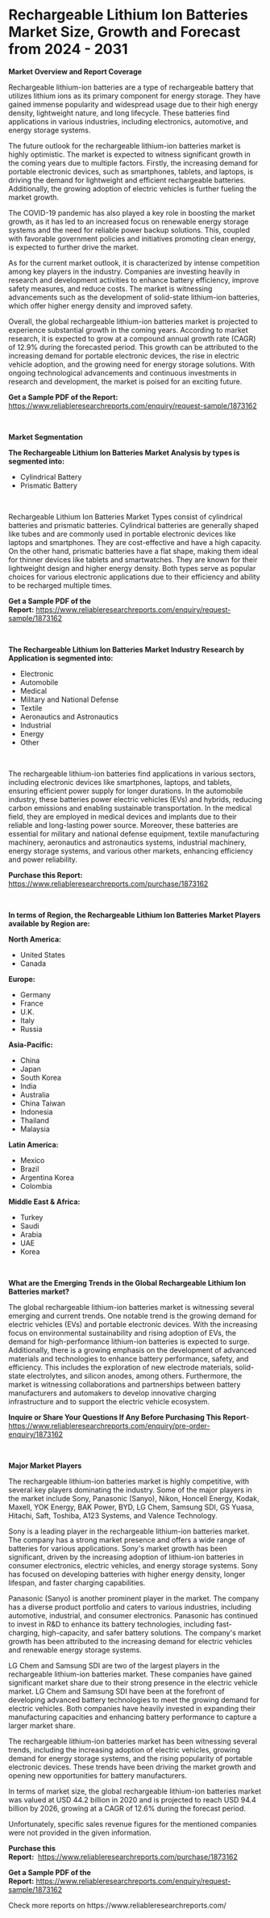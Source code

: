 <p><h1>Rechargeable Lithium Ion Batteries Market Size, Growth and Forecast from 2024 - 2031</h1></p><p><strong>Market Overview and Report Coverage</strong></p>
<p><p>Rechargeable lithium-ion batteries are a type of rechargeable battery that utilizes lithium ions as its primary component for energy storage. They have gained immense popularity and widespread usage due to their high energy density, lightweight nature, and long lifecycle. These batteries find applications in various industries, including electronics, automotive, and energy storage systems.</p><p>The future outlook for the rechargeable lithium-ion batteries market is highly optimistic. The market is expected to witness significant growth in the coming years due to multiple factors. Firstly, the increasing demand for portable electronic devices, such as smartphones, tablets, and laptops, is driving the demand for lightweight and efficient rechargeable batteries. Additionally, the growing adoption of electric vehicles is further fueling the market growth.</p><p>The COVID-19 pandemic has also played a key role in boosting the market growth, as it has led to an increased focus on renewable energy storage systems and the need for reliable power backup solutions. This, coupled with favorable government policies and initiatives promoting clean energy, is expected to further drive the market.</p><p>As for the current market outlook, it is characterized by intense competition among key players in the industry. Companies are investing heavily in research and development activities to enhance battery efficiency, improve safety measures, and reduce costs. The market is witnessing advancements such as the development of solid-state lithium-ion batteries, which offer higher energy density and improved safety.</p><p>Overall, the global rechargeable lithium-ion batteries market is projected to experience substantial growth in the coming years. According to market research, it is expected to grow at a compound annual growth rate (CAGR) of 12.9% during the forecasted period. This growth can be attributed to the increasing demand for portable electronic devices, the rise in electric vehicle adoption, and the growing need for energy storage solutions. With ongoing technological advancements and continuous investments in research and development, the market is poised for an exciting future.</p></p>
<p><strong>Get a Sample PDF of the Report:</strong> <a href="https://www.reliableresearchreports.com/enquiry/request-sample/1873162">https://www.reliableresearchreports.com/enquiry/request-sample/1873162</a></p>
<p>&nbsp;</p>
<p><strong>Market Segmentation</strong></p>
<p><strong>The Rechargeable Lithium Ion Batteries Market Analysis by types is segmented into:</strong></p>
<p><ul><li>Cylindrical Battery</li><li>Prismatic Battery</li></ul></p>
<p>&nbsp;</p>
<p><p>Rechargeable Lithium Ion Batteries Market Types consist of cylindrical batteries and prismatic batteries. Cylindrical batteries are generally shaped like tubes and are commonly used in portable electronic devices like laptops and smartphones. They are cost-effective and have a high capacity. On the other hand, prismatic batteries have a flat shape, making them ideal for thinner devices like tablets and smartwatches. They are known for their lightweight design and higher energy density. Both types serve as popular choices for various electronic applications due to their efficiency and ability to be recharged multiple times.</p></p>
<p><strong>Get a Sample PDF of the Report:</strong>&nbsp;<a href="https://www.reliableresearchreports.com/enquiry/request-sample/1873162">https://www.reliableresearchreports.com/enquiry/request-sample/1873162</a></p>
<p>&nbsp;</p>
<p><strong>The Rechargeable Lithium Ion Batteries Market Industry Research by Application is segmented into:</strong></p>
<p><ul><li>Electronic</li><li>Automobile</li><li>Medical</li><li>Military and National Defense</li><li>Textile</li><li>Aeronautics and Astronautics</li><li>Industrial</li><li>Energy</li><li>Other</li></ul></p>
<p>&nbsp;</p>
<p><p>The rechargeable lithium-ion batteries find applications in various sectors, including electronic devices like smartphones, laptops, and tablets, ensuring efficient power supply for longer durations. In the automobile industry, these batteries power electric vehicles (EVs) and hybrids, reducing carbon emissions and enabling sustainable transportation. In the medical field, they are employed in medical devices and implants due to their reliable and long-lasting power source. Moreover, these batteries are essential for military and national defense equipment, textile manufacturing machinery, aeronautics and astronautics systems, industrial machinery, energy storage systems, and various other markets, enhancing efficiency and power reliability.</p></p>
<p><strong>Purchase this Report:</strong>&nbsp; <a href="https://www.reliableresearchreports.com/purchase/1873162">https://www.reliableresearchreports.com/purchase/1873162</a></p>
<p>&nbsp;</p>
<p><strong>In terms of Region, the Rechargeable Lithium Ion Batteries Market Players available by Region are:</strong></p>
<p>
    <p> <strong> North America: </strong>
        <ul>
            <li>United States</li>
            <li>Canada</li>
        </ul>
        </p> 
    <p> <strong> Europe: </strong>
        <ul>
            <li>Germany</li>
            <li>France</li>
            <li>U.K.</li>
            <li>Italy</li>
            <li>Russia</li>
        </ul>
        </p> 
    <p> <strong> Asia-Pacific: </strong>
        <ul>
            <li>China</li>
            <li>Japan</li>
            <li>South Korea</li>
            <li>India</li>
            <li>Australia</li>
            <li>China Taiwan</li>
            <li>Indonesia</li>
            <li>Thailand</li>
            <li>Malaysia</li>
        </ul>
        </p> 
    <p> <strong> Latin America: </strong>
        <ul>
            <li>Mexico</li>
            <li>Brazil</li>
            <li>Argentina Korea</li>
            <li>Colombia</li>
        </ul>
        </p> 
    <p> <strong> Middle East & Africa: </strong>
        <ul>
            <li>Turkey</li>
            <li>Saudi</li>
            <li>Arabia</li>
            <li>UAE</li>
            <li>Korea</li>
        </ul>
    </p>
    </p>
<p>&nbsp;</p>
<p><strong>What are the Emerging Trends in the Global Rechargeable Lithium Ion Batteries market?</strong></p>
<p><p>The global rechargeable lithium-ion batteries market is witnessing several emerging and current trends. One notable trend is the growing demand for electric vehicles (EVs) and portable electronic devices. With the increasing focus on environmental sustainability and rising adoption of EVs, the demand for high-performance lithium-ion batteries is expected to surge. Additionally, there is a growing emphasis on the development of advanced materials and technologies to enhance battery performance, safety, and efficiency. This includes the exploration of new electrode materials, solid-state electrolytes, and silicon anodes, among others. Furthermore, the market is witnessing collaborations and partnerships between battery manufacturers and automakers to develop innovative charging infrastructure and to support the electric vehicle ecosystem.</p></p>
<p><strong>Inquire or Share Your Questions If Any Before Purchasing This Report</strong>- <a href="https://www.reliableresearchreports.com/enquiry/pre-order-enquiry/1873162">https://www.reliableresearchreports.com/enquiry/pre-order-enquiry/1873162</a></p>
<p>&nbsp;</p>
<p><strong>Major Market Players</strong></p>
<p><p>The rechargeable lithium-ion batteries market is highly competitive, with several key players dominating the industry. Some of the major players in the market include Sony, Panasonic (Sanyo), Nikon, Honcell Energy, Kodak, Maxell, YOK Energy, BAK Power, BYD, LG Chem, Samsung SDI, GS Yuasa, Hitachi, Saft, Toshiba, A123 Systems, and Valence Technology.</p><p>Sony is a leading player in the rechargeable lithium-ion batteries market. The company has a strong market presence and offers a wide range of batteries for various applications. Sony's market growth has been significant, driven by the increasing adoption of lithium-ion batteries in consumer electronics, electric vehicles, and energy storage systems. Sony has focused on developing batteries with higher energy density, longer lifespan, and faster charging capabilities.</p><p>Panasonic (Sanyo) is another prominent player in the market. The company has a diverse product portfolio and caters to various industries, including automotive, industrial, and consumer electronics. Panasonic has continued to invest in R&D to enhance its battery technologies, including fast-charging, high-capacity, and safer battery solutions. The company's market growth has been attributed to the increasing demand for electric vehicles and renewable energy storage systems.</p><p>LG Chem and Samsung SDI are two of the largest players in the rechargeable lithium-ion batteries market. These companies have gained significant market share due to their strong presence in the electric vehicle market. LG Chem and Samsung SDI have been at the forefront of developing advanced battery technologies to meet the growing demand for electric vehicles. Both companies have heavily invested in expanding their manufacturing capacities and enhancing battery performance to capture a larger market share.</p><p>The rechargeable lithium-ion batteries market has been witnessing several trends, including the increasing adoption of electric vehicles, growing demand for energy storage systems, and the rising popularity of portable electronic devices. These trends have been driving the market growth and opening new opportunities for battery manufacturers.</p><p>In terms of market size, the global rechargeable lithium-ion batteries market was valued at USD 44.2 billion in 2020 and is projected to reach USD 94.4 billion by 2026, growing at a CAGR of 12.6% during the forecast period.</p><p>Unfortunately, specific sales revenue figures for the mentioned companies were not provided in the given information.</p></p>
<p><strong>Purchase this Report:</strong>&nbsp;&nbsp;<a href="https://www.reliableresearchreports.com/purchase/1873162">https://www.reliableresearchreports.com/purchase/1873162</a></p>
<p></p>
<p><strong>Get a Sample PDF of the Report:</strong>&nbsp;<a href="https://www.reliableresearchreports.com/enquiry/request-sample/1873162">https://www.reliableresearchreports.com/enquiry/request-sample/1873162</a></p>
<p>Check more reports on https://www.reliableresearchreports.com/</p>